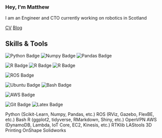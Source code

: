 ### Hey, I'm Matthew

I am an Engineer and CTO currently working on robotics in Scotland

[CV](https://mshields.name/curriculum-vitae/)
[Blog](https://mshields.name/blog/)

## Skills & Tools
![Python Badge](https://img.shields.io/badge/-Python-blue?style=flat&logo=Python&logoColor=white)
![Numpy Badge](https://img.shields.io/badge/-Numpy-blue?style=flat&logo=Numpy&logoColor=white)
![Pandas Badge](https://img.shields.io/badge/-Pandas-blue?style=flat&logo=Pandas&logoColor=white)

![R Badge](https://img.shields.io/badge/-R-blue?style=flat&logo=R&logoColor=white)
![R Badge](https://img.shields.io/badge/-R-blue?style=flat&logo=R&logoColor=white)
![R Badge](https://img.shields.io/badge/-R-blue?style=flat&logo=R&logoColor=white)

![ROS Badge](https://img.shields.io/badge/-ROS-blue?style=flat&logo=ROS&logoColor=white)

![Ubuntu Badge](https://img.shields.io/badge/-Ubuntu-blue?style=flat&logo=Ubuntu&logoColor=white)
![Bash Badge](https://img.shields.io/badge/-Bash-blue?style=flat&logo=Bash&logoColor=white)

![AWS Badge](https://img.shields.io/badge/-AWS-blue?style=flat&logo=AWS&logoColor=white)

![Git Badge](https://img.shields.io/badge/-Git-blue?style=flat&logo=Git&logoColor=white)
![Latex Badge](https://img.shields.io/badge/-Latex-blue?style=flat&logo=latex&logoColor=white)

Python (Scikit-Learn, Numpy, Pandas, etc.)
ROS (RViz, Gazebo, FlexBE, etc.)
Bash
R (ggplot2, tidyverse, RMarkdown, Shiny, etc.)
OpenVPN
AWS (DynamoDB, Lambda, IoT Core, EC2, Kinesis, etc.)
RTKlib
LAStools
3D Printing
OnShape
Solidworks


<!--
https://github.com/mawady/mawady/blob/main/README.md
-->

<!--
**MShields1986/MShields1986** is a ✨ _special_ ✨ repository because its `README.md` (this file) appears on your GitHub profile.

Here are some ideas to get you started:

- 🔭 I’m currently working on ...
- 🌱 I’m currently learning ...
- 👯 I’m looking to collaborate on ...
- 🤔 I’m looking for help with ...
- 💬 Ask me about ...
- 📫 How to reach me: ...
- 😄 Pronouns: ...
- ⚡ Fun fact: ...
-->
